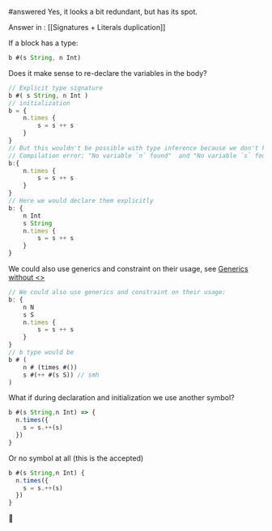 #answered Yes, it looks a bit redundant, but has its spot. 

Answer in : [[Signatures + Literals duplication]]

If a block has a type: 

```javascript
b #(s String, n Int)
```

Does it make sense to re-declare the variables in the body? 

```javascript
// Explicit type signature
b #( s String, n Int )
// initialization 
b = {
    n.times {
        s = s ++ s 
    }
}
// But this wouldn't be possible with type inference because we don't know what type is n or s only they have the methods `times` and `++`
// Compilation error: "No variable `n` found"  and "No variable `s` found"
b:{
    n.times {
        s = s ++ s 
    }
}
// Here we would declare them explicitly 
b: {
    n Int
    s String
    n.times {
        s = s ++ s
    }
}
```

 We could also use generics and constraint on their usage, see [Generics without <>](Generics%20without%20<>.md) 
 

```javascript
// We could also use generics and constraint on their usage: 
b: {
    n N
    s S
    n.times {
        s = s ++ s
    }
}
// b type would be
b # (
    n # (times #())
    s #(++ #(s S)) // smh 
)
```

What if during declaration and initialization we use another symbol? 

```js
b #(s String,n Int) => {
  n.times({
    s = s.++(s)
  })
}
```

Or no symbol at all (this is the accepted)
```js
b #(s String,n Int) {
  n.times({
    s = s.++(s)
  })
}
```

🤔